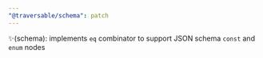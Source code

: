 ```yaml
---
"@traversable/schema": patch
---
```


✨(schema): implements `eq` combinator to support JSON schema `const` and `enum` nodes
